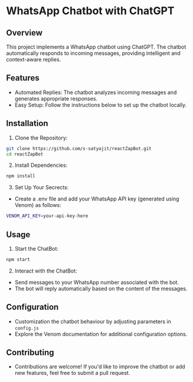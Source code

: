 # WhatsApp Chatbot with ChatGPT

## Overview
This project implements a WhatsApp chatbot using ChatGPT. The chatbot automatically responds to incoming messages, providing intelligent and context-aware replies.

## Features
- Automated Replies: The chatbot analyzes incoming messages and generates appropriate responses.
- Easy Setup: Follow the instructions below to set up the chatbot locally.

## Installation

1. Clone the Repository:
```bash
git clone https://github.com/s-satyajit/reactZapBot.git
cd reactZapBot
```

2. Install Dependencies: 
```bash
npm install
```

3. Set Up Your Secrects:
- Create a .env file and add your WhatsApp API key (generated using Venom) as follows: 

```bash
VENOM_API_KEY=your-api-key-here
```

## Usage

1. Start the ChatBot:

```bash
npm start
```

2. Interact with the ChatBot:
- Send messages to your WhatsApp number associated with the bot.
- The bot will reply automatically based on the content of the messages.

## Configuration
- Customization the chatbot behaviour by adjusting parameters in ```config.js```
- Explore the Venom documentation for additional configuration options.

## Contributing
- Contributions are welcome! If you'd like to improve the chatbot or add new features, feel free to submit a pull request.
